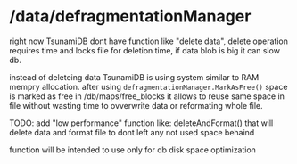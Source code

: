 # /data/defragmentationManager

right now TsunamiDB dont have function like "delete data", delete operation requires time and locks file
for deletion time, if data blob is big it can slow db.

instead of deleteing data TsunamiDB is using system similar to RAM mempry allocation.
after using ```defragmentationManager.MarkAsFree()``` space is marked as free in /db/maps/free_blocks
it allows to reuse same space in file without wasting time to ovverwrite data or reformating whole file.

TODO:
add "low performance" function like: deleteAndFormat()
that will delete data and format file to dont left any not used space behaind

function will be intended to use only for db disk space optimization
